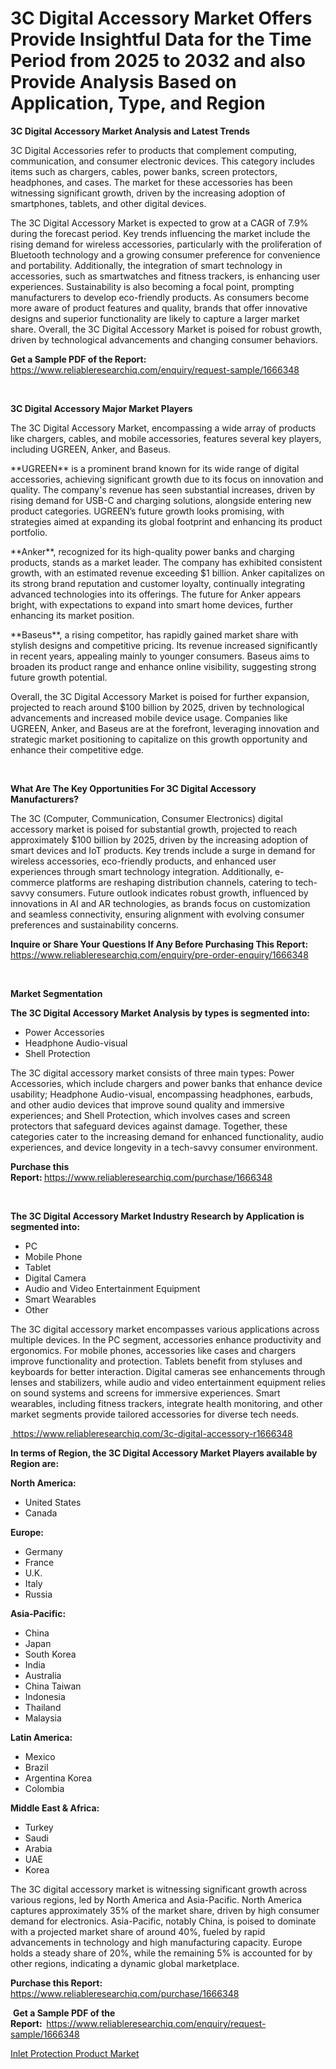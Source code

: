 <p><h1>3C Digital Accessory Market Offers Provide Insightful Data for the Time Period from 2025 to 2032 and also Provide Analysis Based on Application, Type, and Region</h1></p><p><strong>3C Digital Accessory Market Analysis and Latest Trends</strong></p>
<p><p>3C Digital Accessories refer to products that complement computing, communication, and consumer electronic devices. This category includes items such as chargers, cables, power banks, screen protectors, headphones, and cases. The market for these accessories has been witnessing significant growth, driven by the increasing adoption of smartphones, tablets, and other digital devices. </p><p>The 3C Digital Accessory Market is expected to grow at a CAGR of 7.9% during the forecast period. Key trends influencing the market include the rising demand for wireless accessories, particularly with the proliferation of Bluetooth technology and a growing consumer preference for convenience and portability. Additionally, the integration of smart technology in accessories, such as smartwatches and fitness trackers, is enhancing user experiences. Sustainability is also becoming a focal point, prompting manufacturers to develop eco-friendly products. As consumers become more aware of product features and quality, brands that offer innovative designs and superior functionality are likely to capture a larger market share. Overall, the 3C Digital Accessory Market is poised for robust growth, driven by technological advancements and changing consumer behaviors.</p></p>
<p><strong>Get a Sample PDF of the Report:&nbsp;</strong> <a href="https://www.reliableresearchiq.com/enquiry/request-sample/1666348?utm_campaign=2293&utm_medium=2&utm_source=Github&utm_content=ia&utm_term=05042025&utm_id=3c-digital-accessory">https://www.reliableresearchiq.com/enquiry/request-sample/1666348</a></p>
<p>&nbsp;</p>
<p><strong>3C Digital Accessory Major Market Players</strong></p>
<p><p>The 3C Digital Accessory Market, encompassing a wide array of products like chargers, cables, and mobile accessories, features several key players, including UGREEN, Anker, and Baseus. </p><p>**UGREEN** is a prominent brand known for its wide range of digital accessories, achieving significant growth due to its focus on innovation and quality. The company's revenue has seen substantial increases, driven by rising demand for USB-C and charging solutions, alongside entering new product categories. UGREEN’s future growth looks promising, with strategies aimed at expanding its global footprint and enhancing its product portfolio.</p><p>**Anker**, recognized for its high-quality power banks and charging products, stands as a market leader. The company has exhibited consistent growth, with an estimated revenue exceeding $1 billion. Anker capitalizes on its strong brand reputation and customer loyalty, continually integrating advanced technologies into its offerings. The future for Anker appears bright, with expectations to expand into smart home devices, further enhancing its market position.</p><p>**Baseus**, a rising competitor, has rapidly gained market share with stylish designs and competitive pricing. Its revenue increased significantly in recent years, appealing mainly to younger consumers. Baseus aims to broaden its product range and enhance online visibility, suggesting strong future growth potential.</p><p>Overall, the 3C Digital Accessory Market is poised for further expansion, projected to reach around $100 billion by 2025, driven by technological advancements and increased mobile device usage. Companies like UGREEN, Anker, and Baseus are at the forefront, leveraging innovation and strategic market positioning to capitalize on this growth opportunity and enhance their competitive edge.</p></p>
<p>&nbsp;</p>
<p><strong>What Are The Key Opportunities For 3C Digital Accessory Manufacturers?</strong></p>
<p><p>The 3C (Computer, Communication, Consumer Electronics) digital accessory market is poised for substantial growth, projected to reach approximately $100 billion by 2025, driven by the increasing adoption of smart devices and IoT products. Key trends include a surge in demand for wireless accessories, eco-friendly products, and enhanced user experiences through smart technology integration. Additionally, e-commerce platforms are reshaping distribution channels, catering to tech-savvy consumers. Future outlook indicates robust growth, influenced by innovations in AI and AR technologies, as brands focus on customization and seamless connectivity, ensuring alignment with evolving consumer preferences and sustainability concerns.</p></p>
<p><strong>Inquire or Share Your Questions If Any Before Purchasing This Report:</strong> <a href="https://www.reliableresearchiq.com/enquiry/pre-order-enquiry/1666348?utm_campaign=2293&utm_medium=2&utm_source=Github&utm_content=ia&utm_term=05042025&utm_id=3c-digital-accessory">https://www.reliableresearchiq.com/enquiry/pre-order-enquiry/1666348</a></p>
<p>&nbsp;</p>
<p><strong>Market Segmentation</strong></p>
<p><strong>The 3C Digital Accessory Market Analysis by types is segmented into:</strong></p>
<p><ul><li>Power Accessories</li><li>Headphone Audio-visual</li><li>Shell Protection</li></ul></p>
<p><p>The 3C digital accessory market consists of three main types: Power Accessories, which include chargers and power banks that enhance device usability; Headphone Audio-visual, encompassing headphones, earbuds, and other audio devices that improve sound quality and immersive experiences; and Shell Protection, which involves cases and screen protectors that safeguard devices against damage. Together, these categories cater to the increasing demand for enhanced functionality, audio experiences, and device longevity in a tech-savvy consumer environment.</p></p>
<p><strong>Purchase this Report:&nbsp;</strong><a href="https://www.reliableresearchiq.com/purchase/1666348?utm_campaign=2293&utm_medium=2&utm_source=Github&utm_content=ia&utm_term=05042025&utm_id=3c-digital-accessory">https://www.reliableresearchiq.com/purchase/1666348</a></p>
<p>&nbsp;</p>
<p><strong>The 3C Digital Accessory Market Industry Research by Application is segmented into:</strong></p>
<p><ul><li>PC</li><li>Mobile Phone</li><li>Tablet</li><li>Digital Camera</li><li>Audio and Video Entertainment Equipment</li><li>Smart Wearables</li><li>Other</li></ul></p>
<p><p>The 3C digital accessory market encompasses various applications across multiple devices. In the PC segment, accessories enhance productivity and ergonomics. For mobile phones, accessories like cases and chargers improve functionality and protection. Tablets benefit from styluses and keyboards for better interaction. Digital cameras see enhancements through lenses and stabilizers, while audio and video entertainment equipment relies on sound systems and screens for immersive experiences. Smart wearables, including fitness trackers, integrate health monitoring, and other market segments provide tailored accessories for diverse tech needs.</p></p>
<p><a href="https://www.reliableresearchiq.com/3c-digital-accessory-r1666348?utm_campaign=2293&utm_medium=2&utm_source=Github&utm_content=ia&utm_term=05042025&utm_id=3c-digital-accessory">&nbsp;https://www.reliableresearchiq.com/3c-digital-accessory-r1666348</a></p>
<p><strong>In terms of Region, the 3C Digital Accessory Market Players available by Region are:</strong></p>
<p>
    <p> <strong> North America: </strong>
        <ul>
            <li>United States</li>
            <li>Canada</li>
        </ul>
        </p> 
    <p> <strong> Europe: </strong>
        <ul>
            <li>Germany</li>
            <li>France</li>
            <li>U.K.</li>
            <li>Italy</li>
            <li>Russia</li>
        </ul>
        </p> 
    <p> <strong> Asia-Pacific: </strong>
        <ul>
            <li>China</li>
            <li>Japan</li>
            <li>South Korea</li>
            <li>India</li>
            <li>Australia</li>
            <li>China Taiwan</li>
            <li>Indonesia</li>
            <li>Thailand</li>
            <li>Malaysia</li>
        </ul>
        </p> 
    <p> <strong> Latin America: </strong>
        <ul>
            <li>Mexico</li>
            <li>Brazil</li>
            <li>Argentina Korea</li>
            <li>Colombia</li>
        </ul>
        </p> 
    <p> <strong> Middle East & Africa: </strong>
        <ul>
            <li>Turkey</li>
            <li>Saudi</li>
            <li>Arabia</li>
            <li>UAE</li>
            <li>Korea</li>
        </ul>
    </p>
    </p>
<p><p>The 3C digital accessory market is witnessing significant growth across various regions, led by North America and Asia-Pacific. North America captures approximately 35% of the market share, driven by high consumer demand for electronics. Asia-Pacific, notably China, is poised to dominate with a projected market share of around 40%, fueled by rapid advancements in technology and high manufacturing capacity. Europe holds a steady share of 20%, while the remaining 5% is accounted for by other regions, indicating a dynamic global marketplace.</p></p>
<p><strong>Purchase this Report: </strong><a href="https://www.reliableresearchiq.com/purchase/1666348?utm_campaign=2293&utm_medium=2&utm_source=Github&utm_content=ia&utm_term=05042025&utm_id=3c-digital-accessory">https://www.reliableresearchiq.com/purchase/1666348</a></p>
<p>&nbsp;<strong>Get a Sample PDF of the Report:&nbsp;&nbsp;</strong><a href="https://www.reliableresearchiq.com/enquiry/request-sample/1666348?utm_campaign=2293&utm_medium=2&utm_source=Github&utm_content=ia&utm_term=05042025&utm_id=3c-digital-accessory">https://www.reliableresearchiq.com/enquiry/request-sample/1666348</a></p>
<p><strong></strong></p>
<p><p><a href="https://github.com/gerdabatiskzv9/Market-Research-Report-List-1/blob/main/inlet-protection-product-market.md?utm_campaign=2293&utm_medium=2&utm_source=Github&utm_content=ia&utm_term=05042025&utm_id=3c-digital-accessory">Inlet Protection Product Market</a></p></p>